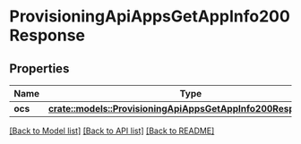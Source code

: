 # ProvisioningApiAppsGetAppInfo200Response

## Properties

Name | Type | Description | Notes
------------ | ------------- | ------------- | -------------
**ocs** | [**crate::models::ProvisioningApiAppsGetAppInfo200ResponseOcs**](provisioning_api_apps_get_app_info_200_response_ocs.md) |  | 

[[Back to Model list]](../README.md#documentation-for-models) [[Back to API list]](../README.md#documentation-for-api-endpoints) [[Back to README]](../README.md)


